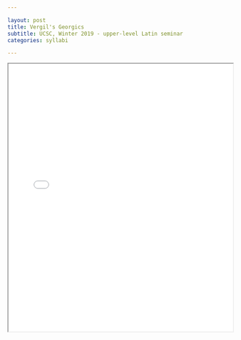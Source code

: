 ```yaml
---

layout: post
title: Vergil's Georgics 
subtitle: UCSC, Winter 2019 - upper-level Latin seminar
categories: syllabi

---
```


<iframe src="{{ 'assets/pdfs/syll1903-georgics.pdf' | relative_url }}" width="100%" height="600px">
    </iframe>
